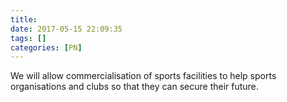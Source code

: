 ```yaml
---
title:
date: 2017-05-15 22:09:35
tags: []
categories: [PN]
---
```


We will allow commercialisation of sports facilities to help sports organisations and clubs so that they can secure their future.